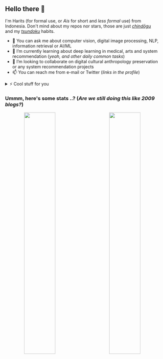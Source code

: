 ## Hello there 👋

<!--
**otakbeku/otakbeku** is a ✨ _special_ ✨ repository because its `README.md` (this file) appears on your GitHub profile.

Here are some ideas to get you started:

- 🔭 I’m currently working on ...
- 🌱 I’m currently learning ...
- 👯 I’m looking to collaborate on ...
- 🤔 I’m looking for help with ...
- 💬 Ask me about ...
- 📫 How to reach me: ...
- 😄 Pronouns: ...
- ⚡ Fun fact: ...
-->

I'm Harits (for formal use, or *Ais* for short and _less formal_ use) from Indonesia. Don't mind about my repos nor stars, those are just [_chindōgu_](https://en.wikipedia.org/wiki/Chindōgu) and my [_tsundoku_](https://en.wikipedia.org/wiki/Tsundoku) habits.

- 💬 You can ask me about computer vision, digital image processing, NLP, information retrieval or AI/ML
- 🌱 I’m currently learning about deep learning in medical, arts and system recommendation (_yeah, and other daily common tasks_)
- 👯 I’m looking to collaborate on digital cultural anthropology preservation or any system recommendation projects
- 📫 You can reach me from e-mail or Twitter (_links in the profile_)

<details close>
<summary>⚡ Cool stuff for you</summary>
<br>
Besides deep learning and programming, another topic that I love to learn is how eyes and colors work in nature, mostly in animals and computers (or digital devices). I would like to suggest you watch
 <ul>
  <li><i>Life in Color with David Attenborough</i>
  </ul>
Or read 
 <ul>
   <li><i>Digital Color Management</i> by Edward J. Giorgianni and Thomas E. Madden
   <li><i>Measuring Colour (4th edition)</i> by R.W.G Hunt and M.R. Pointer
   <li><i>When the Machine Made Art: The Troubled History of Computer Art</i> by Grant D. Taylor
   <li><i>Digital Image Processing</i> by Rafael C. Gonzales and Richard E. Woods
   <li><i>Creative Selection: Inside Apple's Design Process During the Golden Age of Steve Jobs</i> by Ken Kocienda
  </ul>
 
![img](https://images.unsplash.com/photo-1526319238109-524eecb9b913?ixlib=rb-1.2.1&ixid=MnwxMjA3fDB8MHxwaG90by1wYWdlfHx8fGVufDB8fHx8&auto=format&fit=crop&w=1310&q=80)
*Zebra image from [Ron Dauphin](https://unsplash.com/@rondomondo)*
 
 
</details>



### Ummm, here's some stats ..? (*Are we still doing this like 2009 blogs?*)

<div align="center"><img src="https://github-readme-stats.vercel.app/api?username=otakbeku&show_icons=true&count_private=true&hide_border=true" width="45%" align="left"/>
<img src="https://github-readme-stats.vercel.app/api/top-langs/?username=otakbeku&hide_border=true&layout=compact" width="45%" align="right"/>
</div>
